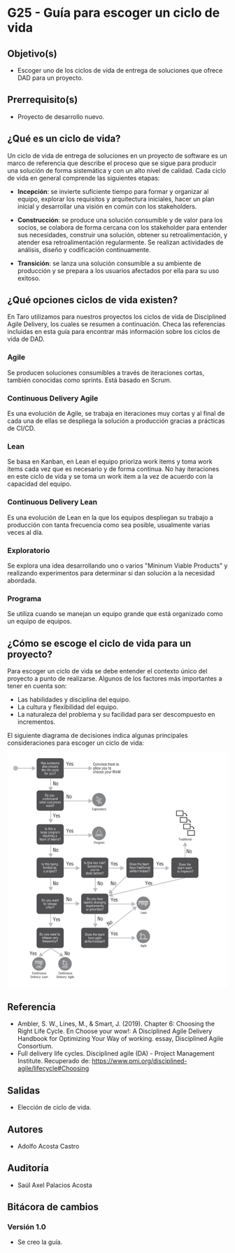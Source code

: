 # G25 - Guía para escoger un ciclo de vida

## Objetivo(s)

- Escoger uno de los ciclos de vida de entrega de soluciones que ofrece DAD para un proyecto.

## Prerrequisito(s)

- Proyecto de desarrollo nuevo.

## ¿Qué es un ciclo de vida?

Un ciclo de vida de entrega de soluciones en un proyecto de software es un marco de referencia que describe el proceso que se sigue para producir una solución de forma sistemática y con un alto nivel de calidad. Cada ciclo de vida en general comprende las siguientes etapas:

- **Incepción**: se invierte suficiente tiempo para formar y organizar al equipo, explorar los requisitos y arquitectura iniciales, hacer un plan inicial y desarrollar una visión en común con los stakeholders.

- **Construcción**: se produce una solución consumible y de valor para los socios, se colabora de forma cercana con los stakeholder para entender sus necesidades, construir una solución, obtener su retroalimentación, y atender esa retroalimentación regularmente. Se realizan actividades de análisis, diseño y codificación continuamente.

- **Transición**: se lanza una solución consumible a su ambiente de producción y se prepara a los usuarios afectados por ella para su uso exitoso.

## ¿Qué opciones ciclos de vida existen?

En Taro utilizamos para nuestros proyectos los ciclos de vida de Disciplined Agile Delivery, los cuales se resumen a continuación. Checa las referencias incluidas en esta guía para encontrar más información sobre los ciclos de vida de DAD.

### Agile

Se producen soluciones consumibles a través de iteraciones cortas, también conocidas como sprints. Está basado en Scrum.

### Continuous Delivery Agile

Es una evolución de Agile, se trabaja en iteraciones muy cortas y al final de cada una de ellas se despliega la solución a producción gracias a prácticas de CI/CD.

### Lean

Se basa en Kanban, en Lean el equipo prioriza work items y toma work items cada vez que es necesario y de forma continua. No hay iteraciones en este ciclo de vida y se toma un work item a la vez de acuerdo con la capacidad del equipo.

### Continuous Delivery Lean

Es una evolución de Lean en la que los equipos despliegan su trabajo a producción con tanta frecuencia como sea posible, usualmente varias veces al día.

### Exploratorio

Se explora una idea desarrollando uno o varios "Mininum Viable Products" y realizando experimentos para determinar si dan solución a la necesidad abordada.

### Programa

Se utiliza cuando se manejan un equipo grande que está organizado como un equipo de equipos.

## ¿Cómo se escoge el ciclo de vida para un proyecto?

Para escoger un ciclo de vida se debe entender el contexto único del proyecto a punto de realizarse. Algunos de los factores más importantes a tener en cuenta son:

- Las habilidades y disciplina del equipo.
- La cultura y flexibilidad del equipo.
- La naturaleza del problema y su facilidad para ser descompuesto en incrementos.

El siguiente diagrama de decisiones indica algunas principales consideraciones para escoger un ciclo de vida:

![Árbol de decisiones de ciclo de vida](../../static/img/guias/G25/choose_sdlc.png)

## Referencia

- Ambler, S. W., Lines, M., &amp; Smart, J. (2019). Chapter 6: Choosing the Right Life Cycle. En Choose your wow!: A Disciplined Agile Delivery Handbook for Optimizing Your Way of working. essay, Disciplined Agile Consortium.
- Full delivery life cycles. Disciplined agile (DA) - Project Management Institute. Recuperado de: https://www.pmi.org/disciplined-agile/lifecycle#Choosing

## Salidas

- Elección de ciclo de vida.

## Autores

- Adolfo Acosta Castro

## Auditoría

- Saúl Axel Palacios Acosta

## Bitácora de cambios

### Versión 1.0

- Se creo la guía.
